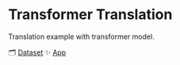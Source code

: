 # Transformer Translation

Translation example with transformer model.

🗂 [Dataset](https://huggingface.co/datasets/klima7/en-pl-translation) ✨ [App](https://huggingface.co/datasets/klima7/en-pl-translation)
